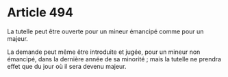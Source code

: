 # Article 494

La tutelle peut être ouverte pour un mineur émancipé comme pour un majeur.

La demande peut même être introduite et jugée, pour un mineur non émancipé, dans la dernière année de sa minorité ; mais la tutelle ne prendra effet que du jour où il sera devenu majeur.
